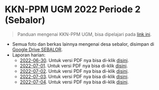 # KKN-PPM UGM 2022 Periode 2 (Sebalor)

> Panduan mengenai KKN-PPM UGM, bisa dipelajari pada [link ini](https://www.youtube.com/playlist?list=PL2Co4wxd08pwc6AN2xAxpPTcSm5N31s5R).

- Semua foto dan berkas lainnya mengenai desa sebalor, disimpan di [Google Drive SEBALOR](https://drive.google.com/drive/folders/1XM9oXg-oGZiCCj9jsLwtNJO-mmzWS_GZ?usp=sharing).
- Laporan harian:
	- [2022-06-30](./Periodic/MD-version/KKN-20220630.md). Untuk versi PDF nya bisa di-klik [disini](./Periodic/PDF-version/KKN-20220630.pdf).
	- [2022-07-01](./Periodic/MD-version/KKN-20220701.md). Untuk versi PDF nya bisa di-klik [disini](./Periodic/PDF-version/KKN-20220701.pdf).
	- [2022-07-02](./Periodic/MD-version/KKN-20220702.md). Untuk versi PDF nya bisa di-klik [disini](./Periodic/PDF-version/KKN-20220702pdf).
	- [2022-07-03](./Periodic/MD-version/KKN-20220703.md). Untuk versi PDF nya bisa di-klik [disini](./Periodic/PDF-version/KKN-20220703.pdf).
	- [2022-07-04](./Periodic/MD-version/KKN-20220704.md). Untuk versi PDF nya bisa di-klik [disini](./Periodic/PDF-version/KKN-20220704.pdf).